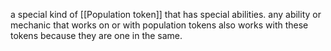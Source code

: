 a special kind of [[Population token]] that has special abilities. any ability or mechanic that works on or with population tokens also works with these tokens because they are one in the same.